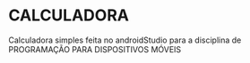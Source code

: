 # CALCULADORA
Calculadora simples feita no androidStudio para a disciplina de PROGRAMAÇÃO PARA DISPOSITIVOS MÓVEIS
